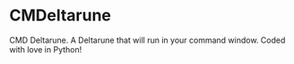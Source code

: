 # CMDeltarune
CMD Deltarune. A Deltarune that will run in your command window. Coded with love in Python!

